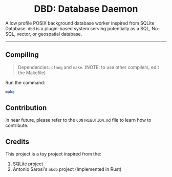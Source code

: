 <center>
<h1>DBD: Database Daemon</h1>
</center>

A low profile POSIX background database worker inspired from SQLite Database. `dbd` is a plugin-based system serving potentially as a SQL, No-SQL, vector, or geospatial database.

---

## Compiling

> Dependencies:
> `clang` and `make`. (NOTE: to use other compilers, edit the Makefile)

Run the command:

```sh
make
```

## Contribution

In near future, please refer to the `CONTRIBUTION.md` file to learn how to contribute.

## Credits

This project is a toy project inspired from the:

1. SQLite project
2. Antonio Sarosi's `mkdb` project (Implemented in Rust)
